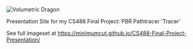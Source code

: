 ![Volumetric Dragon](https://minimumcut.github.io/CS488-Final-Project-Presentation/images/Screenshots/VolumetricScattering/attenuation.png)

Presentation Site for my CS488 Final Project:  PBR Pathtracer 'Tracer'

See full imageset at https://minimumcut.github.io/CS488-Final-Project-Presentation/

